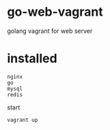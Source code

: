 go-web-vagrant
==============

golang  vagrant for web server

# installed
```
nginx
go
mysql
redis
```

start
```shell
vagrant up
```

